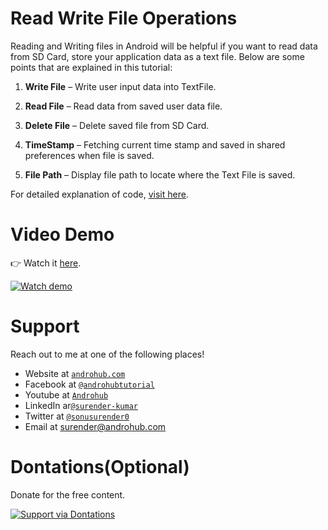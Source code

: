 # Read Write File Operations
Reading and Writing files in Android will be helpful if you want to read data from SD Card, store your application data as a text file. 
Below are some points that are explained in this tutorial:

1. **Write File** – Write user input data into TextFile.

2. **Read File** – Read data from saved user data file.

3. **Delete File** – Delete saved file from SD Card.

4. **TimeStamp** – Fetching current time stamp and saved in shared preferences when file is saved.

5. **File Path** –  Display file path to locate where the Text File is saved.

For detailed explanation of code, [visit here](http://www.androhub.com/android-read-write-file-operations/).

# Video Demo
👉 Watch it <a href="https://youtu.be/xVo4dRdQHUk">here</a>.
<br>

[![Watch demo](http://i3.ytimg.com/vi/xVo4dRdQHUk/hqdefault.jpg)](https://youtu.be/xVo4dRdQHUk)

# Support
Reach out to me at one of the following places!

- Website at <a href="http://www.androhub.com/" target="_blank">`androhub.com`</a>
- Facebook at <a href="https://www.facebook.com/androhubtutorial/" target="_blank">`@androhubtutorial`</a>
- Youtube at <a href="https://www.youtube.com/channel/UCHJh3E9mtRzbM3WVVl9glJg" target="_blank">`Androhub`</a>
- LinkedIn ar<a href="https://www.linkedin.com/in/surender-kumar-681472a8?originalSubdomain=in" target="_blank">`@surender-kumar`</a>
- Twitter at <a href="https://twitter.com/sonusurender0/" target="_blank">`@sonusurender0`</a>
- Email at surender@androhub.com

# Dontations(Optional)
Donate for the free content.
<br>

[![Support via Dontations](https://www.paypalobjects.com/en_GB/i/btn/btn_donateCC_LG.gif)](https://www.paypal.com/cgi-bin/webscr?cmd=_donations&business=sonu.surendra0%40gmail.com&currency_code=USD&source=url)
